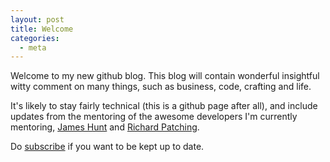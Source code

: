 ```yaml
---
layout: post
title: Welcome
categories:
  - meta
---
```

Welcome to my new github blog. This blog will contain wonderful insightful witty comment on many things, such as business, code, crafting and life.

It's likely to stay fairly technical (this is a github page after all), and include updates from the mentoring of the awesome developers I'm currently mentoring, [James Hunt](http://ohthatjames.github.com) and [Richard Patching](http://edendevelopment.co.uk/blogs/richard).

Do [subscribe](http://feeds.feedburner.com/ChrisParsons) if you want to be kept up to date.
 
